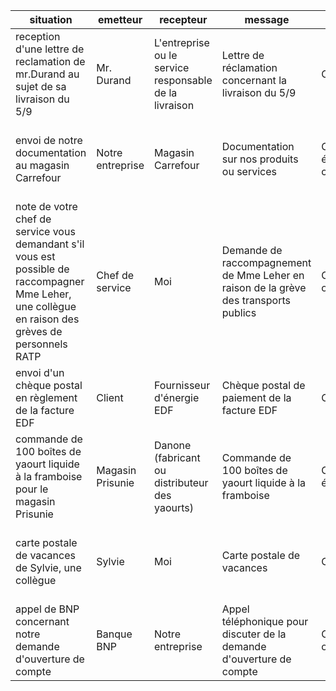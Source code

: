 <table><thead><tr><th>situation</th><th>emetteur</th><th>recepteur</th><th>message</th><th>canal</th><th>contexte</th></tr></thead><tbody><tr><td>reception d'une lettre de reclamation de mr.Durand au sujet de sa livraison du 5/9</td><td>Mr. Durand</td><td>L'entreprise ou le service responsable de la livraison</td><td>Lettre de réclamation concernant la livraison du 5/9</td><td>Courrier</td><td>Réclamation concernant une livraison</td></tr><tr><td>envoi de notre documentation au magasin Carrefour</td><td>Notre entreprise</td><td>Magasin Carrefour</td><td>Documentation sur nos produits ou services</td><td>Courrier électronique ou courrier postal</td><td>Promotion ou information sur nos produits ou services</td></tr><tr><td>note de votre chef de service vous demandant s'il vous est possible de raccompagner Mme Leher, une collègue en raison des grèves de personnels RATP</td><td>Chef de service</td><td>Moi</td><td>Demande de raccompagnement de Mme Leher en raison de la grève des transports publics</td><td>Communication orale ou écrite</td><td>Situation de grève des transports publics</td></tr><tr><td>envoi d'un chèque postal en règlement de la facture EDF</td><td>Client</td><td>Fournisseur d'énergie EDF</td><td>Chèque postal de paiement de la facture EDF</td><td>Courrier</td><td>Paiement d'une facture</td></tr><tr><td>commande de 100 boîtes de yaourt liquide à la framboise pour le magasin Prisunie</td><td>Magasin Prisunie</td><td>Danone (fabricant ou distributeur des yaourts)</td><td>Commande de 100 boîtes de yaourt liquide à la framboise</td><td>Communication écrite</td><td>Commande de produits pour le magasin</td></tr><tr><td>carte postale de vacances de Sylvie, une collègue</td><td>Sylvie</td><td>Moi</td><td>Carte postale de vacances</td><td>Courrier</td><td>Salutation amicale ou partage d'une expérience personnelle</td></tr><tr><td>appel de BNP concernant notre demande d'ouverture de compte</td><td>Banque BNP</td><td>Notre entreprise</td><td>Appel téléphonique pour discuter de la demande d'ouverture de compte</td><td>Communication orale</td><td>Demande d'ouverture de compte bancaire</td></tr></tbody></table>
